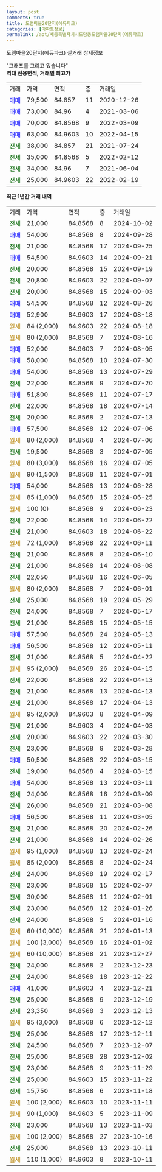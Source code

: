 ```yaml
---
layout: post
comments: true
title: 도램마을20단지(에듀파크)
categories: [아파트정보]
permalink: /apt/세종특별자치시도담동도램마을20단지(에듀파크)
---
```


도램마을20단지(에듀파크) 실거래 상세정보

<script type="text/javascript">
  google.charts.load('current', {'packages':['line', 'corechart']});
  google.charts.setOnLoadCallback(drawChart);

  function drawChart() {
    var data = new google.visualization.DataTable();
    data.addColumn('date', '거래일');
    data.addColumn('number', "매매");
    data.addColumn('number', "전세");
    data.addColumn('number', "전매");

    data.addRows([[new Date(Date.parse("2024-10-02")), null, 21000, null], [new Date(Date.parse("2024-09-28")), 54000, null, null], [new Date(Date.parse("2024-09-25")), null, 21000, null], [new Date(Date.parse("2024-09-21")), 54500, null, null], [new Date(Date.parse("2024-09-19")), null, 20000, null], [new Date(Date.parse("2024-09-07")), null, 20800, null], [new Date(Date.parse("2024-09-03")), null, 20000, null], [new Date(Date.parse("2024-08-26")), 54500, null, null], [new Date(Date.parse("2024-08-18")), 52900, null, null], [new Date(Date.parse("2024-08-18")), null, null, null], [new Date(Date.parse("2024-08-16")), null, null, null], [new Date(Date.parse("2024-08-05")), 52000, null, null], [new Date(Date.parse("2024-07-30")), 58000, null, null], [new Date(Date.parse("2024-07-29")), 54000, null, null], [new Date(Date.parse("2024-07-20")), null, 22000, null], [new Date(Date.parse("2024-07-17")), 51800, null, null], [new Date(Date.parse("2024-07-14")), null, 22000, null], [new Date(Date.parse("2024-07-13")), null, 20000, null], [new Date(Date.parse("2024-07-06")), 57500, null, null], [new Date(Date.parse("2024-07-06")), null, null, null], [new Date(Date.parse("2024-07-05")), null, 19500, null], [new Date(Date.parse("2024-07-05")), null, null, null], [new Date(Date.parse("2024-07-01")), null, null, null], [new Date(Date.parse("2024-06-28")), 54000, null, null], [new Date(Date.parse("2024-06-25")), null, null, null], [new Date(Date.parse("2024-06-23")), null, null, null], [new Date(Date.parse("2024-06-22")), null, 22000, null], [new Date(Date.parse("2024-06-22")), null, 21000, null], [new Date(Date.parse("2024-06-11")), null, null, null], [new Date(Date.parse("2024-06-10")), null, 21000, null], [new Date(Date.parse("2024-06-08")), null, 21000, null], [new Date(Date.parse("2024-06-05")), null, 22050, null], [new Date(Date.parse("2024-06-01")), null, null, null], [new Date(Date.parse("2024-05-29")), null, 25000, null], [new Date(Date.parse("2024-05-17")), null, 24000, null], [new Date(Date.parse("2024-05-15")), null, 21000, null], [new Date(Date.parse("2024-05-13")), 57500, null, null], [new Date(Date.parse("2024-05-11")), 56500, null, null], [new Date(Date.parse("2024-04-22")), null, 21000, null], [new Date(Date.parse("2024-04-15")), null, null, null], [new Date(Date.parse("2024-04-13")), null, 22000, null], [new Date(Date.parse("2024-04-13")), null, 21000, null], [new Date(Date.parse("2024-04-13")), null, 21000, null], [new Date(Date.parse("2024-04-09")), null, null, null], [new Date(Date.parse("2024-04-03")), null, 21000, null], [new Date(Date.parse("2024-03-30")), null, 20000, null], [new Date(Date.parse("2024-03-28")), null, 23000, null], [new Date(Date.parse("2024-03-15")), 50500, null, null], [new Date(Date.parse("2024-03-15")), null, 19000, null], [new Date(Date.parse("2024-03-11")), 54000, null, null], [new Date(Date.parse("2024-03-09")), null, 24000, null], [new Date(Date.parse("2024-03-08")), null, 26000, null], [new Date(Date.parse("2024-03-05")), 56500, null, null], [new Date(Date.parse("2024-02-26")), null, 21000, null], [new Date(Date.parse("2024-02-26")), null, 21000, null], [new Date(Date.parse("2024-02-24")), null, null, null], [new Date(Date.parse("2024-02-24")), null, null, null], [new Date(Date.parse("2024-02-17")), null, 24000, null], [new Date(Date.parse("2024-02-07")), null, 23000, null], [new Date(Date.parse("2024-02-01")), null, 30000, null], [new Date(Date.parse("2024-01-26")), null, 23000, null], [new Date(Date.parse("2024-01-16")), null, 24000, null], [new Date(Date.parse("2024-01-13")), null, null, null], [new Date(Date.parse("2024-01-02")), null, null, null], [new Date(Date.parse("2023-12-27")), null, null, null], [new Date(Date.parse("2023-12-23")), null, 24000, null], [new Date(Date.parse("2023-12-22")), null, 24000, null], [new Date(Date.parse("2023-12-21")), 41000, null, null], [new Date(Date.parse("2023-12-19")), null, 25000, null], [new Date(Date.parse("2023-12-13")), null, 23350, null], [new Date(Date.parse("2023-12-12")), null, null, null], [new Date(Date.parse("2023-12-11")), null, 25000, null], [new Date(Date.parse("2023-12-07")), null, 24500, null], [new Date(Date.parse("2023-12-02")), null, 25000, null], [new Date(Date.parse("2023-11-29")), null, 23000, null], [new Date(Date.parse("2023-11-22")), null, 25000, null], [new Date(Date.parse("2023-11-18")), null, 15750, null], [new Date(Date.parse("2023-11-11")), null, null, null], [new Date(Date.parse("2023-11-09")), null, null, null], [new Date(Date.parse("2023-11-03")), null, 23000, null], [new Date(Date.parse("2023-10-16")), null, null, null], [new Date(Date.parse("2023-10-11")), null, 25000, null], [new Date(Date.parse("2023-10-11")), null, null, null]]);

    var options = {
      hAxis: {
        format: 'yyyy/MM/dd'
      },    
      lineWidth: 0,
      pointsVisible: true,    
      title: '최근 1년간 유형별 실거래가 분포',
      legend: { position: 'bottom' }
    };

    var formatter = new google.visualization.NumberFormat({pattern:'###,###'} );
    formatter.format(data, 1);
    formatter.format(data, 2);
    
    setTimeout(function() {
        var chart = new google.visualization.LineChart(document.getElementById('columnchart_material'));
        chart.draw(data, (options));
        document.getElementById('loading').style.display = 'none';
    }, 200);
  }
</script>


<div id="loading" style="z-index:20; display: block; margin-left: 0px">"그래프를 그리고 있습니다"</div>
<div id="columnchart_material" style="width: 95%; margin-left: 0px; display: block"></div>
<!-- contents start -->
<b>역대 전용면적, 거래별 최고가</b>
<table class="sortable">
    <tr>
      <td>거래</td>
      <td>가격</td>
      <td>면적</td>
      <td>층</td>
      <td>거래일</td>
    </tr>
        <tr>
          <td><a style="color: blue">매매</a></td>
          <td>79,500</td>
          <td>84.857</td>
          <td>11</td>
          <td>2020-12-26</td>
        </tr>            <tr>
          <td><a style="color: blue">매매</a></td>
          <td>73,000</td>
          <td>84.96</td>
          <td>4</td>
          <td>2021-03-06</td>
        </tr>            <tr>
          <td><a style="color: blue">매매</a></td>
          <td>70,000</td>
          <td>84.8568</td>
          <td>9</td>
          <td>2022-03-09</td>
        </tr>            <tr>
          <td><a style="color: blue">매매</a></td>
          <td>63,000</td>
          <td>84.9603</td>
          <td>10</td>
          <td>2022-04-15</td>
        </tr>        
        <tr>
              <td><a style="color: darkgreen">전세</a></td>
              <td>38,000</td>
              <td>84.857</td>
              <td>21</td>
              <td>2021-07-24</td>
            </tr>            <tr>
              <td><a style="color: darkgreen">전세</a></td>
              <td>35,000</td>
              <td>84.8568</td>
              <td>5</td>
              <td>2022-02-12</td>
            </tr>            <tr>
              <td><a style="color: darkgreen">전세</a></td>
              <td>34,000</td>
              <td>84.96</td>
              <td>7</td>
              <td>2021-06-04</td>
            </tr>            <tr>
              <td><a style="color: darkgreen">전세</a></td>
              <td>25,000</td>
              <td>84.9603</td>
              <td>22</td>
              <td>2022-02-19</td>
            </tr>        
    
</table>

<b>최근 1년간 거래 내역</b>

<table class="sortable">
    <tr>
      <td>거래</td>
      <td>가격</td>
      <td>면적</td>
      <td>층</td>
      <td>거래일</td>
    </tr>
    <tr>
      <td><a style="color: darkgreen">전세</a></td>
      <td>21,000</td>
      <td>84.8568</td>
      <td>8</td>
      <td>2024-10-02</td>
    </tr>          <tr>
      <td><a style="color: blue">매매</a></td>
      <td>54,000</td>
      <td>84.8568</td>
      <td>8</td>
      <td>2024-09-28</td>
    </tr>          <tr>
      <td><a style="color: darkgreen">전세</a></td>
      <td>21,000</td>
      <td>84.8568</td>
      <td>17</td>
      <td>2024-09-25</td>
    </tr>          <tr>
      <td><a style="color: blue">매매</a></td>
      <td>54,500</td>
      <td>84.9603</td>
      <td>14</td>
      <td>2024-09-21</td>
    </tr>          <tr>
      <td><a style="color: darkgreen">전세</a></td>
      <td>20,000</td>
      <td>84.8568</td>
      <td>15</td>
      <td>2024-09-19</td>
    </tr>          <tr>
      <td><a style="color: darkgreen">전세</a></td>
      <td>20,800</td>
      <td>84.9603</td>
      <td>22</td>
      <td>2024-09-07</td>
    </tr>          <tr>
      <td><a style="color: darkgreen">전세</a></td>
      <td>20,000</td>
      <td>84.8568</td>
      <td>15</td>
      <td>2024-09-03</td>
    </tr>          <tr>
      <td><a style="color: blue">매매</a></td>
      <td>54,500</td>
      <td>84.8568</td>
      <td>12</td>
      <td>2024-08-26</td>
    </tr>          <tr>
      <td><a style="color: blue">매매</a></td>
      <td>52,900</td>
      <td>84.9603</td>
      <td>17</td>
      <td>2024-08-18</td>
    </tr>          <tr>
      <td><a style="color: darkgoldenrod">월세</a></td>
      <td>84 (2,000)</td>
      <td>84.9603</td>
      <td>22</td>
      <td>2024-08-18</td>
    </tr>          <tr>
      <td><a style="color: darkgoldenrod">월세</a></td>
      <td>80 (2,000)</td>
      <td>84.8568</td>
      <td>7</td>
      <td>2024-08-16</td>
    </tr>          <tr>
      <td><a style="color: blue">매매</a></td>
      <td>52,000</td>
      <td>84.9603</td>
      <td>7</td>
      <td>2024-08-05</td>
    </tr>          <tr>
      <td><a style="color: blue">매매</a></td>
      <td>58,000</td>
      <td>84.8568</td>
      <td>10</td>
      <td>2024-07-30</td>
    </tr>          <tr>
      <td><a style="color: blue">매매</a></td>
      <td>54,000</td>
      <td>84.8568</td>
      <td>13</td>
      <td>2024-07-29</td>
    </tr>          <tr>
      <td><a style="color: darkgreen">전세</a></td>
      <td>22,000</td>
      <td>84.8568</td>
      <td>9</td>
      <td>2024-07-20</td>
    </tr>          <tr>
      <td><a style="color: blue">매매</a></td>
      <td>51,800</td>
      <td>84.8568</td>
      <td>11</td>
      <td>2024-07-17</td>
    </tr>          <tr>
      <td><a style="color: darkgreen">전세</a></td>
      <td>22,000</td>
      <td>84.8568</td>
      <td>18</td>
      <td>2024-07-14</td>
    </tr>          <tr>
      <td><a style="color: darkgreen">전세</a></td>
      <td>20,000</td>
      <td>84.8568</td>
      <td>2</td>
      <td>2024-07-13</td>
    </tr>          <tr>
      <td><a style="color: blue">매매</a></td>
      <td>57,500</td>
      <td>84.8568</td>
      <td>12</td>
      <td>2024-07-06</td>
    </tr>          <tr>
      <td><a style="color: darkgoldenrod">월세</a></td>
      <td>80 (2,000)</td>
      <td>84.8568</td>
      <td>4</td>
      <td>2024-07-06</td>
    </tr>          <tr>
      <td><a style="color: darkgreen">전세</a></td>
      <td>19,500</td>
      <td>84.8568</td>
      <td>3</td>
      <td>2024-07-05</td>
    </tr>          <tr>
      <td><a style="color: darkgoldenrod">월세</a></td>
      <td>80 (3,000)</td>
      <td>84.8568</td>
      <td>16</td>
      <td>2024-07-05</td>
    </tr>          <tr>
      <td><a style="color: darkgoldenrod">월세</a></td>
      <td>90 (1,500)</td>
      <td>84.8568</td>
      <td>11</td>
      <td>2024-07-01</td>
    </tr>          <tr>
      <td><a style="color: blue">매매</a></td>
      <td>54,000</td>
      <td>84.8568</td>
      <td>13</td>
      <td>2024-06-28</td>
    </tr>          <tr>
      <td><a style="color: darkgoldenrod">월세</a></td>
      <td>85 (1,000)</td>
      <td>84.8568</td>
      <td>15</td>
      <td>2024-06-25</td>
    </tr>          <tr>
      <td><a style="color: darkgoldenrod">월세</a></td>
      <td>100 (0)</td>
      <td>84.8568</td>
      <td>9</td>
      <td>2024-06-23</td>
    </tr>          <tr>
      <td><a style="color: darkgreen">전세</a></td>
      <td>22,000</td>
      <td>84.8568</td>
      <td>14</td>
      <td>2024-06-22</td>
    </tr>          <tr>
      <td><a style="color: darkgreen">전세</a></td>
      <td>21,000</td>
      <td>84.9603</td>
      <td>18</td>
      <td>2024-06-22</td>
    </tr>          <tr>
      <td><a style="color: darkgoldenrod">월세</a></td>
      <td>72 (1,000)</td>
      <td>84.8568</td>
      <td>22</td>
      <td>2024-06-11</td>
    </tr>          <tr>
      <td><a style="color: darkgreen">전세</a></td>
      <td>21,000</td>
      <td>84.8568</td>
      <td>8</td>
      <td>2024-06-10</td>
    </tr>          <tr>
      <td><a style="color: darkgreen">전세</a></td>
      <td>21,000</td>
      <td>84.8568</td>
      <td>14</td>
      <td>2024-06-08</td>
    </tr>          <tr>
      <td><a style="color: darkgreen">전세</a></td>
      <td>22,050</td>
      <td>84.8568</td>
      <td>16</td>
      <td>2024-06-05</td>
    </tr>          <tr>
      <td><a style="color: darkgoldenrod">월세</a></td>
      <td>80 (2,000)</td>
      <td>84.8568</td>
      <td>7</td>
      <td>2024-06-01</td>
    </tr>          <tr>
      <td><a style="color: darkgreen">전세</a></td>
      <td>25,000</td>
      <td>84.8568</td>
      <td>19</td>
      <td>2024-05-29</td>
    </tr>          <tr>
      <td><a style="color: darkgreen">전세</a></td>
      <td>24,000</td>
      <td>84.8568</td>
      <td>7</td>
      <td>2024-05-17</td>
    </tr>          <tr>
      <td><a style="color: darkgreen">전세</a></td>
      <td>21,000</td>
      <td>84.8568</td>
      <td>15</td>
      <td>2024-05-15</td>
    </tr>          <tr>
      <td><a style="color: blue">매매</a></td>
      <td>57,500</td>
      <td>84.8568</td>
      <td>24</td>
      <td>2024-05-13</td>
    </tr>          <tr>
      <td><a style="color: blue">매매</a></td>
      <td>56,500</td>
      <td>84.8568</td>
      <td>12</td>
      <td>2024-05-11</td>
    </tr>          <tr>
      <td><a style="color: darkgreen">전세</a></td>
      <td>21,000</td>
      <td>84.8568</td>
      <td>5</td>
      <td>2024-04-22</td>
    </tr>          <tr>
      <td><a style="color: darkgoldenrod">월세</a></td>
      <td>95 (2,000)</td>
      <td>84.8568</td>
      <td>26</td>
      <td>2024-04-15</td>
    </tr>          <tr>
      <td><a style="color: darkgreen">전세</a></td>
      <td>22,000</td>
      <td>84.8568</td>
      <td>22</td>
      <td>2024-04-13</td>
    </tr>          <tr>
      <td><a style="color: darkgreen">전세</a></td>
      <td>21,000</td>
      <td>84.8568</td>
      <td>13</td>
      <td>2024-04-13</td>
    </tr>          <tr>
      <td><a style="color: darkgreen">전세</a></td>
      <td>21,000</td>
      <td>84.8568</td>
      <td>17</td>
      <td>2024-04-13</td>
    </tr>          <tr>
      <td><a style="color: darkgoldenrod">월세</a></td>
      <td>95 (2,000)</td>
      <td>84.9603</td>
      <td>8</td>
      <td>2024-04-09</td>
    </tr>          <tr>
      <td><a style="color: darkgreen">전세</a></td>
      <td>21,000</td>
      <td>84.9603</td>
      <td>4</td>
      <td>2024-04-03</td>
    </tr>          <tr>
      <td><a style="color: darkgreen">전세</a></td>
      <td>20,000</td>
      <td>84.9603</td>
      <td>22</td>
      <td>2024-03-30</td>
    </tr>          <tr>
      <td><a style="color: darkgreen">전세</a></td>
      <td>23,000</td>
      <td>84.8568</td>
      <td>9</td>
      <td>2024-03-28</td>
    </tr>          <tr>
      <td><a style="color: blue">매매</a></td>
      <td>50,500</td>
      <td>84.8568</td>
      <td>22</td>
      <td>2024-03-15</td>
    </tr>          <tr>
      <td><a style="color: darkgreen">전세</a></td>
      <td>19,000</td>
      <td>84.8568</td>
      <td>4</td>
      <td>2024-03-15</td>
    </tr>          <tr>
      <td><a style="color: blue">매매</a></td>
      <td>54,000</td>
      <td>84.8568</td>
      <td>13</td>
      <td>2024-03-11</td>
    </tr>          <tr>
      <td><a style="color: darkgreen">전세</a></td>
      <td>24,000</td>
      <td>84.8568</td>
      <td>16</td>
      <td>2024-03-09</td>
    </tr>          <tr>
      <td><a style="color: darkgreen">전세</a></td>
      <td>26,000</td>
      <td>84.8568</td>
      <td>21</td>
      <td>2024-03-08</td>
    </tr>          <tr>
      <td><a style="color: blue">매매</a></td>
      <td>56,500</td>
      <td>84.8568</td>
      <td>11</td>
      <td>2024-03-05</td>
    </tr>          <tr>
      <td><a style="color: darkgreen">전세</a></td>
      <td>21,000</td>
      <td>84.8568</td>
      <td>20</td>
      <td>2024-02-26</td>
    </tr>          <tr>
      <td><a style="color: darkgreen">전세</a></td>
      <td>21,000</td>
      <td>84.8568</td>
      <td>14</td>
      <td>2024-02-26</td>
    </tr>          <tr>
      <td><a style="color: darkgoldenrod">월세</a></td>
      <td>95 (1,000)</td>
      <td>84.8568</td>
      <td>13</td>
      <td>2024-02-24</td>
    </tr>          <tr>
      <td><a style="color: darkgoldenrod">월세</a></td>
      <td>85 (2,000)</td>
      <td>84.8568</td>
      <td>8</td>
      <td>2024-02-24</td>
    </tr>          <tr>
      <td><a style="color: darkgreen">전세</a></td>
      <td>24,000</td>
      <td>84.8568</td>
      <td>19</td>
      <td>2024-02-17</td>
    </tr>          <tr>
      <td><a style="color: darkgreen">전세</a></td>
      <td>23,000</td>
      <td>84.8568</td>
      <td>15</td>
      <td>2024-02-07</td>
    </tr>          <tr>
      <td><a style="color: darkgreen">전세</a></td>
      <td>30,000</td>
      <td>84.8568</td>
      <td>11</td>
      <td>2024-02-01</td>
    </tr>          <tr>
      <td><a style="color: darkgreen">전세</a></td>
      <td>23,000</td>
      <td>84.8568</td>
      <td>12</td>
      <td>2024-01-26</td>
    </tr>          <tr>
      <td><a style="color: darkgreen">전세</a></td>
      <td>24,000</td>
      <td>84.8568</td>
      <td>5</td>
      <td>2024-01-16</td>
    </tr>          <tr>
      <td><a style="color: darkgoldenrod">월세</a></td>
      <td>60 (10,000)</td>
      <td>84.8568</td>
      <td>21</td>
      <td>2024-01-13</td>
    </tr>          <tr>
      <td><a style="color: darkgoldenrod">월세</a></td>
      <td>100 (3,000)</td>
      <td>84.8568</td>
      <td>16</td>
      <td>2024-01-02</td>
    </tr>          <tr>
      <td><a style="color: darkgoldenrod">월세</a></td>
      <td>60 (10,000)</td>
      <td>84.8568</td>
      <td>21</td>
      <td>2023-12-27</td>
    </tr>          <tr>
      <td><a style="color: darkgreen">전세</a></td>
      <td>24,000</td>
      <td>84.8568</td>
      <td>2</td>
      <td>2023-12-23</td>
    </tr>          <tr>
      <td><a style="color: darkgreen">전세</a></td>
      <td>24,000</td>
      <td>84.8568</td>
      <td>18</td>
      <td>2023-12-22</td>
    </tr>          <tr>
      <td><a style="color: blue">매매</a></td>
      <td>41,000</td>
      <td>84.9603</td>
      <td>4</td>
      <td>2023-12-21</td>
    </tr>          <tr>
      <td><a style="color: darkgreen">전세</a></td>
      <td>25,000</td>
      <td>84.8568</td>
      <td>9</td>
      <td>2023-12-19</td>
    </tr>          <tr>
      <td><a style="color: darkgreen">전세</a></td>
      <td>23,350</td>
      <td>84.8568</td>
      <td>3</td>
      <td>2023-12-13</td>
    </tr>          <tr>
      <td><a style="color: darkgoldenrod">월세</a></td>
      <td>95 (3,000)</td>
      <td>84.8568</td>
      <td>6</td>
      <td>2023-12-12</td>
    </tr>          <tr>
      <td><a style="color: darkgreen">전세</a></td>
      <td>25,000</td>
      <td>84.8568</td>
      <td>17</td>
      <td>2023-12-11</td>
    </tr>          <tr>
      <td><a style="color: darkgreen">전세</a></td>
      <td>24,500</td>
      <td>84.8568</td>
      <td>7</td>
      <td>2023-12-07</td>
    </tr>          <tr>
      <td><a style="color: darkgreen">전세</a></td>
      <td>25,000</td>
      <td>84.8568</td>
      <td>28</td>
      <td>2023-12-02</td>
    </tr>          <tr>
      <td><a style="color: darkgreen">전세</a></td>
      <td>23,000</td>
      <td>84.8568</td>
      <td>9</td>
      <td>2023-11-29</td>
    </tr>          <tr>
      <td><a style="color: darkgreen">전세</a></td>
      <td>25,000</td>
      <td>84.9603</td>
      <td>15</td>
      <td>2023-11-22</td>
    </tr>          <tr>
      <td><a style="color: darkgreen">전세</a></td>
      <td>15,750</td>
      <td>84.8568</td>
      <td>6</td>
      <td>2023-11-18</td>
    </tr>          <tr>
      <td><a style="color: darkgoldenrod">월세</a></td>
      <td>100 (2,000)</td>
      <td>84.9603</td>
      <td>10</td>
      <td>2023-11-11</td>
    </tr>          <tr>
      <td><a style="color: darkgoldenrod">월세</a></td>
      <td>90 (1,000)</td>
      <td>84.9603</td>
      <td>5</td>
      <td>2023-11-09</td>
    </tr>          <tr>
      <td><a style="color: darkgreen">전세</a></td>
      <td>23,000</td>
      <td>84.8568</td>
      <td>13</td>
      <td>2023-11-03</td>
    </tr>          <tr>
      <td><a style="color: darkgoldenrod">월세</a></td>
      <td>100 (2,000)</td>
      <td>84.8568</td>
      <td>27</td>
      <td>2023-10-16</td>
    </tr>          <tr>
      <td><a style="color: darkgreen">전세</a></td>
      <td>25,000</td>
      <td>84.8568</td>
      <td>13</td>
      <td>2023-10-11</td>
    </tr>          <tr>
      <td><a style="color: darkgoldenrod">월세</a></td>
      <td>110 (1,000)</td>
      <td>84.9603</td>
      <td>8</td>
      <td>2023-10-11</td>
    </tr>      </table>
<!-- contents end -->    

